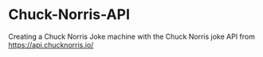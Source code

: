# Chuck-Norris-API
Creating a Chuck Norris Joke machine with the Chuck Norris joke API from https://api.chucknorris.io/
